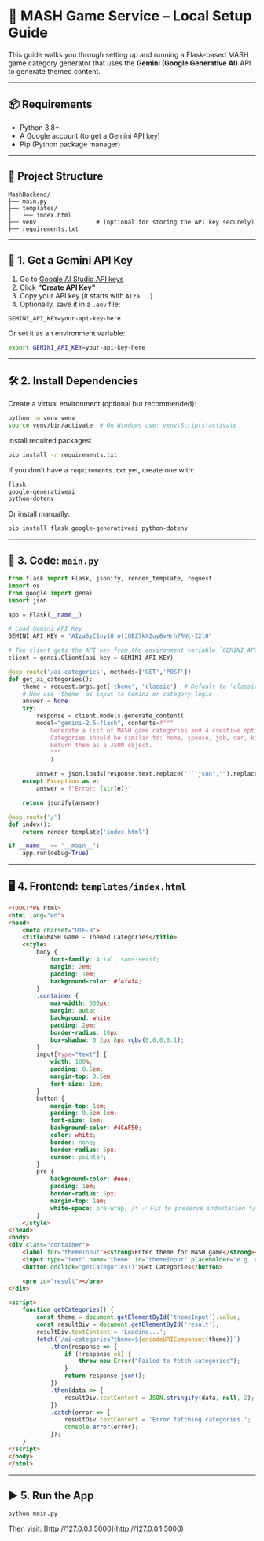 # 🧾 MASH Game Service – Local Setup Guide

This guide walks you through setting up and running a Flask-based MASH game category generator that uses the **Gemini (Google Generative AI)** API to generate themed content.

---

## 📦 Requirements

- Python 3.8+
- A Google account (to get a Gemini API key)
- Pip (Python package manager)

---

## 📁 Project Structure

```
MashBackend/
├── main.py
├── templates/
│   └── index.html
├── venv                 # (optional for storing the API key securely)
├── requirements.txt
```

---

## 🔐 1. Get a Gemini API Key

1. Go to [Google AI Studio API keys](https://makersuite.google.com/app/apikey)
2. Click **"Create API Key"**
3. Copy your API key (it starts with `AIza...`)
4. Optionally, save it in a `.env` file:

```
GEMINI_API_KEY=your-api-key-here
```

Or set it as an environment variable:

```bash
export GEMINI_API_KEY=your-api-key-here
```

---

## 🛠 2. Install Dependencies

Create a virtual environment (optional but recommended):

```bash
python -m venv venv
source venv/bin/activate  # On Windows use: venv\Scripts\activate
```

Install required packages:

```bash
pip install -r requirements.txt
```

If you don’t have a `requirements.txt` yet, create one with:

```txt
flask
google-generativeai
python-dotenv
```

Or install manually:

```bash
pip install flask google-generativeai python-dotenv
```

---

## 🧠 3. Code: `main.py`

```python
from flask import Flask, jsonify, render_template, request
import os
from google import genai
import json

app = Flask(__name__)

# Load Gemini API Key
GEMINI_API_KEY = "AIzaSyC1ny18rot1UEZ7kX2uy8vHrh7RWc-I2l0"

# The client gets the API key from the environment variable `GEMINI_API_KEY`.
client = genai.Client(api_key = GEMINI_API_KEY)

@app.route('/ai-categories', methods=['GET','POST'])
def get_ai_categories():
    theme = request.args.get('theme', 'classic')  # Default to 'classic' if empty
    # Now use `theme` as input to Gemini or category logic
    answer = None
    try:
        response = client.models.generate_content(
        model="gemini-2.5-flash", contents=f"""
            Generate a list of MASH game categories and 4 creative options each, for the theme "{theme}".
            Categories should be similar to: home, spouse, job, car, kids, pet, city.
            Return them as a JSON object.
            """
            )

        answer = json.loads(response.text.replace("```json","").replace("```",""))
    except Exception as e:
        answer = f"Error: {str(e)}"

    return jsonify(answer)

@app.route('/')
def index():
    return render_template('index.html')

if __name__ == '__main__':
    app.run(debug=True)
```

---

## 🖥️ 4. Frontend: `templates/index.html`

```html
<!DOCTYPE html>
<html lang="en">
<head>
    <meta charset="UTF-8">
    <title>MASH Game - Themed Categories</title>
    <style>
        body {
            font-family: Arial, sans-serif;
            margin: 2em;
            padding: 1em;
            background-color: #f4f4f4;
        }
        .container {
            max-width: 600px;
            margin: auto;
            background: white;
            padding: 2em;
            border-radius: 10px;
            box-shadow: 0 2px 8px rgba(0,0,0,0.1);
        }
        input[type="text"] {
            width: 100%;
            padding: 0.5em;
            margin-top: 0.5em;
            font-size: 1em;
        }
        button {
            margin-top: 1em;
            padding: 0.5em 1em;
            font-size: 1em;
            background-color: #4CAF50;
            color: white;
            border: none;
            border-radius: 5px;
            cursor: pointer;
        }
        pre {
            background-color: #eee;
            padding: 1em;
            border-radius: 5px;
            margin-top: 1em;
            white-space: pre-wrap; /* ✅ Fix to preserve indentation */
        }
    </style>
</head>
<body>
<div class="container">
    <label for="themeInput"><strong>Enter theme for MASH game</strong></label>
    <input type="text" name="theme" id="themeInput" placeholder="e.g. classic, sci-fi, fantasy, celebrity">
    <button onclick="getCategories()">Get Categories</button>

    <pre id="result"></pre>
</div>

<script>
    function getCategories() {
        const theme = document.getElementById('themeInput').value;
        const resultDiv = document.getElementById('result');
        resultDiv.textContent = 'Loading...';
        fetch(`/ai-categories?theme=${encodeURIComponent(theme)}`)
            .then(response => {
                if (!response.ok) {
                    throw new Error("Failed to fetch categories");
                }
                return response.json();
            })
            .then(data => {
                resultDiv.textContent = JSON.stringify(data, null, 2);
            })
            .catch(error => {
                resultDiv.textContent = 'Error fetching categories.';
                console.error(error);
            });
    }
</script>
</body>
</html>
```

---

## ▶️ 5. Run the App

```bash
python main.py
```

Then visit: [http://127.0.0.1:5000](http://127.0.0.1:5000)